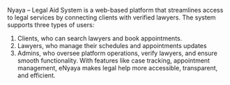 Nyaya – Legal Aid System is a web-based platform that streamlines access to legal services by connecting clients with verified lawyers. 
The system supports three types of users: 
  1. Clients, who can search lawyers and book appointments.
  2. Lawyers, who manage their schedules and appointments updates
  3. Admins, who oversee platform operations, verify lawyers, and ensure smooth functionality.
With features like case tracking, appointment management, eNyaya makes legal help more accessible, transparent, and efficient.
